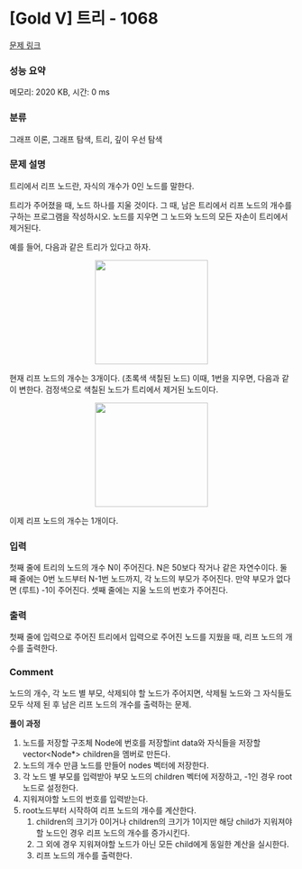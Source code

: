 # [Gold V] 트리 - 1068 

[문제 링크](https://www.acmicpc.net/problem/1068) 

### 성능 요약

메모리: 2020 KB, 시간: 0 ms

### 분류

그래프 이론, 그래프 탐색, 트리, 깊이 우선 탐색

### 문제 설명

<p>트리에서 리프 노드란, 자식의 개수가 0인 노드를 말한다.</p>

<p>트리가 주어졌을 때, 노드 하나를 지울 것이다. 그 때, 남은 트리에서 리프 노드의 개수를 구하는 프로그램을 작성하시오. 노드를 지우면 그 노드와 노드의 모든 자손이 트리에서 제거된다.</p>

<p>예를 들어, 다음과 같은 트리가 있다고 하자.</p>

<p style="text-align: center"><img alt="" src="" style="width: 200px; height: 185px;"></p>

<p>현재 리프 노드의 개수는 3개이다. (초록색 색칠된 노드) 이때, 1번을 지우면, 다음과 같이 변한다. 검정색으로 색칠된 노드가 트리에서 제거된 노드이다.</p>

<p style="text-align: center"><img alt="" src="" style="width: 200px; height: 185px;"></p>

<p>이제 리프 노드의 개수는 1개이다.</p>

### 입력 

 <p>첫째 줄에 트리의 노드의 개수 N이 주어진다. N은 50보다 작거나 같은 자연수이다. 둘째 줄에는 0번 노드부터 N-1번 노드까지, 각 노드의 부모가 주어진다. 만약 부모가 없다면 (루트) -1이 주어진다. 셋째 줄에는 지울 노드의 번호가 주어진다.</p>

### 출력 

 <p>첫째 줄에 입력으로 주어진 트리에서 입력으로 주어진 노드를 지웠을 때, 리프 노드의 개수를 출력한다.</p>

### Comment

노드의 개수, 각 노드 별 부모, 삭제되야 할 노드가 주어지면, 삭제될 노드와 그 자식들도 모두 삭제 된 후 남은 리프 노드의 개수를 출력하는 문제.

**풀이 과정**

1. 노드를 저장할 구조체 Node에 번호를 저장할int data와 자식들을 저장할 vector<Node*> children을 멤버로 만든다.
2. 노드의 개수 만큼 노드를 만들어 nodes 벡터에 저장한다.
3. 각 노드 별 부모를 입력받아 부모 노드의 children 벡터에 저장하고, -1인 경우 root 노드로 설정한다.
4. 지워져야할 노드의 번호를 입력받는다.
5. root노드부터 시작하여 리프 노드의 개수를 계산한다.
    1. children의 크기가 0이거나 children의 크기가 1이지만 해당 child가 지워져야할 노드인 경우 리프 노드의 개수를 증가시킨다.
    2. 그 외에 경우 지워져야할 노드가 아닌 모든 child에게 동일한 계산을 실시한다.
    3. 리프 노드의 개수를 출력한다.
